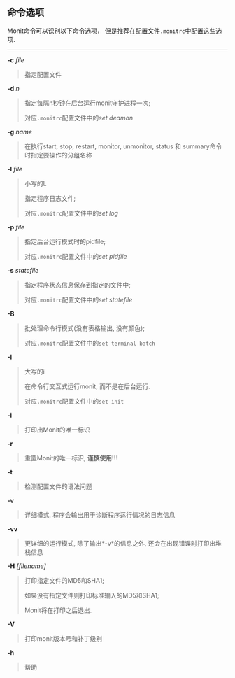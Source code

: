 ## 命令选项

Monit命令可以识别以下命令选项， 但是推荐在配置文件`.monitrc`中配置这些选项.

---

**-c** *file*

> 指定配置文件

**-d** *n*

> 指定每隔n秒钟在后台运行monit守护进程一次; 
>
> 对应`.monitrc`配置文件中的*set deamon*

**-g** *name*

> 在执行start, stop, restart, monitor, unmonitor, status 和 summary命令时指定要操作的分组名称

**-l** *file*

> 小写的L
>
> 指定程序日志文件;
>
> 对应`.monitrc`配置文件中的*set log*

**-p** *file*

> 指定后台运行模式时的pidfile;
>
> 对应`.monitrc`配置文件中的*set pidfile*

**-s** *statefile*

> 指定程序状态信息保存到指定的文件中;
>
> 对应`.monitrc`配置文件中的*set statefile*

**-B**

> 批处理命令行模式(没有表格输出, 没有颜色);
>
> 对应`.monitrc`配置文件中的`set terminal batch`

**-I**

> 大写的i
>
> 在命令行交互式运行monit, 而不是在后台运行.
>
> 对应`.monitrc`配置文件中的`set init`

**-i**

> 打印出Monit的唯一标识

**-r**

> 重置Monit的唯一标识, **谨慎使用!!!**

**-t**

> 检测配置文件的语法问题

**-v**

> 详细模式, 程序会输出用于诊断程序运行情况的日志信息

**-vv**

> 更详细的运行模式, 除了输出*-v*的信息之外, 还会在出现错误时打印出堆栈信息

**-H** *[filename]*

> 打印指定文件的MD5和SHA1;
>
> 如果没有指定文件则打印标准输入的MD5和SHA1;
>
> Monit将在打印之后退出.

**-V**

> 打印monit版本号和补丁级别

**-h**

> 帮助





